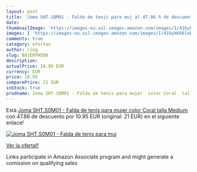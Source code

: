 ```yaml
---
layout: post
title: 'Joma SHT.S0M01 - Falda de tenis para muj al 47.86 % de descuento'
date: 
thumbnailImage: 'https://images-eu.ssl-images-amazon.com/images/I/41bykK66loL._SL200_.jpg'
images: [ 'https://images-eu.ssl-images-amazon.com/images/I/41bykK66loL._SL200_.jpg' ]
comments: true
category: ofertas
author: ring
slug: B01ERPH5D8
description:
actualPrice: 10.95 EUR
currency: EUR
price: 10.95
comparePrice: 21 EUR
inStock: true
prodname: Joma SHT.S0M01 - Falda de tenis para mujer  color Coral  talla Medium
---
```


Está [Joma SHT.S0M01 - Falda de tenis para mujer  color Coral  talla Medium](https://www.amazon.es/dp/B01ERPH5D8/?tag=tolees-21) con 47.86 de descuento por 10.95 EUR (original: 21 EUR) en el siguiente enlace!

[![Joma SHT.S0M01 - Falda de tenis para muj](https://images-eu.ssl-images-amazon.com/images/I/41bykK66loL._SL200_.jpg)](https://www.amazon.es/dp/B01ERPH5D8/?tag=tolees-21)

[Ver la oferta!!](https://www.amazon.es/dp/B01ERPH5D8/?tag=tolees-21)

Links participate in Amazon Associate program and might generate a comission on qualifying sales


